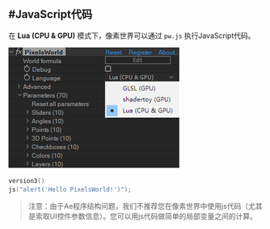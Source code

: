 #JavaScript代码
---
在 **Lua (CPU & GPU)** 模式下，像素世界可以通过 ```pw.js``` 执行JavaScript代码。


![LuaMode](LuaMode.png)


```lua:executeJS.lua
version3()
js("alert('Hello PixelsWorld!')");
```
> 注意：由于Ae程序结构问题，我们不推荐您在像素世界中使用js代码（尤其是索取UI控件参数信息）。您可以用js代码做简单的局部变量之间的计算。
